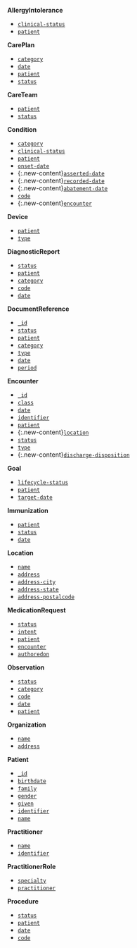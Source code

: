 **AllergyIntolerance**
- [`clinical-status`](SearchParameter-us-core-allergyintolerance-clinical-status.html)
- [`patient`](SearchParameter-us-core-allergyintolerance-patient.html)

**CarePlan**
- [`category`](SearchParameter-us-core-careplan-category.html)
- [`date`](SearchParameter-us-core-careplan-date.html)
- [`patient`](SearchParameter-us-core-careplan-patient.html)
- [`status`](SearchParameter-us-core-careplan-status.html)

**CareTeam**
- [`patient`](SearchParameter-us-core-careteam-patient.html)
- [`status`](SearchParameter-us-core-careteam-status.html)

**Condition**
- [`category`](SearchParameter-us-core-condition-category.html)
- [`clinical-status`](SearchParameter-us-core-condition-clinical-status.html)
- [`patient`](SearchParameter-us-core-condition-patient.html)
- [`onset-date`](SearchParameter-us-core-condition-onset-date.html)
- {:.new-content}[`asserted-date`](SearchParameter-us-core-condition-asserted-date.html)
- {:.new-content}[`recorded-date`](SearchParameter-us-core-condition-recorded-date.html)
- {:.new-content}[`abatement-date`](SearchParameter-us-core-condition-abatement-date.html)
- [`code`](SearchParameter-us-core-condition-code.html)
- {:.new-content}[`encounter`](SearchParameter-us-core-condition-encounter.html)

**Device**
- [`patient`](SearchParameter-us-core-device-patient.html)
- [`type`](SearchParameter-us-core-device-type.html)

**DiagnosticReport**
- [`status`](SearchParameter-us-core-diagnosticreport-status.html)
- [`patient`](SearchParameter-us-core-diagnosticreport-patient.html)
- [`category`](SearchParameter-us-core-diagnosticreport-category.html)
- [`code`](SearchParameter-us-core-diagnosticreport-code.html)
- [`date`](SearchParameter-us-core-diagnosticreport-date.html)

**DocumentReference**
- [`_id`](SearchParameter-us-core-documentreference-id.html)
- [`status`](SearchParameter-us-core-documentreference-status.html)
- [`patient`](SearchParameter-us-core-documentreference-patient.html)
- [`category`](SearchParameter-us-core-documentreference-category.html)
- [`type`](SearchParameter-us-core-documentreference-type.html)
- [`date`](SearchParameter-us-core-documentreference-date.html)
- [`period`](SearchParameter-us-core-documentreference-period.html)

**Encounter**
- [`_id`](SearchParameter-us-core-encounter-id.html)
- [`class`](SearchParameter-us-core-encounter-class.html)
- [`date`](SearchParameter-us-core-encounter-date.html)
- [`identifier`](SearchParameter-us-core-encounter-identifier.html)
- [`patient`](SearchParameter-us-core-encounter-patient.html)
- {:.new-content}[`location`](SearchParameter-us-core-encounter-location.html)
- [`status`](SearchParameter-us-core-encounter-status.html)
- [`type`](SearchParameter-us-core-encounter-type.html)
- {:.new-content}[`discharge-disposition`](SearchParameter-us-core-encounter-discharge-disposition.html)

**Goal**
- [`lifecycle-status`](SearchParameter-us-core-goal-lifecycle-status.html)
- [`patient`](SearchParameter-us-core-goal-patient.html)
- [`target-date`](SearchParameter-us-core-goal-target-date.html)

**Immunization**
- [`patient`](SearchParameter-us-core-immunization-patient.html)
- [`status`](SearchParameter-us-core-immunization-status.html)
- [`date`](SearchParameter-us-core-immunization-date.html)

**Location**
- [`name`](SearchParameter-us-core-location-name.html)
- [`address`](SearchParameter-us-core-location-address.html)
- [`address-city`](SearchParameter-us-core-location-address-city.html)
- [`address-state`](SearchParameter-us-core-location-address-state.html)
- [`address-postalcode`](SearchParameter-us-core-location-address-postalcode.html)

**MedicationRequest**
- [`status`](SearchParameter-us-core-medicationrequest-status.html)
- [`intent`](SearchParameter-us-core-medicationrequest-intent.html)
- [`patient`](SearchParameter-us-core-medicationrequest-patient.html)
- [`encounter`](SearchParameter-us-core-medicationrequest-encounter.html)
- [`authoredon`](SearchParameter-us-core-medicationrequest-authoredon.html)

**Observation**
- [`status`](SearchParameter-us-core-observation-status.html)
- [`category`](SearchParameter-us-core-observation-category.html)
- [`code`](SearchParameter-us-core-observation-code.html)
- [`date`](SearchParameter-us-core-observation-date.html)
- [`patient`](SearchParameter-us-core-observation-patient.html)

**Organization**
- [`name`](SearchParameter-us-core-organization-name.html)
- [`address`](SearchParameter-us-core-organization-address.html)

**Patient**
- [`_id`](SearchParameter-us-core-patient-id.html)
- [`birthdate`](SearchParameter-us-core-patient-birthdate.html)
- [`family`](SearchParameter-us-core-patient-family.html)
- [`gender`](SearchParameter-us-core-patient-gender.html)
- [`given`](SearchParameter-us-core-patient-given.html)
- [`identifier`](SearchParameter-us-core-patient-identifier.html)
- [`name`](SearchParameter-us-core-patient-name.html)

**Practitioner**
- [`name`](SearchParameter-us-core-practitioner-name.html)
- [`identifier`](SearchParameter-us-core-practitioner-identifier.html)

**PractitionerRole**
- [`specialty`](SearchParameter-us-core-practitionerrole-specialty.html)
- [`practitioner`](SearchParameter-us-core-practitionerrole-practitioner.html)

**Procedure**
- [`status`](SearchParameter-us-core-procedure-status.html)
- [`patient`](SearchParameter-us-core-procedure-patient.html)
- [`date`](SearchParameter-us-core-procedure-date.html)
- [`code`](SearchParameter-us-core-procedure-code.html)

